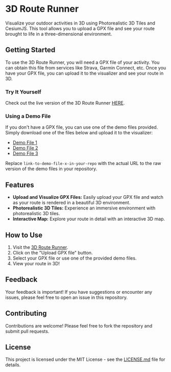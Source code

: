 # 3D Route Runner

Visualize your outdoor activities in 3D using Photorealistic 3D Tiles and CesiumJS. This tool allows you to upload a GPX file and see your route brought to life in a three-dimensional environment.

## Getting Started

To use the 3D Route Runner, you will need a GPX file of your activity. You can obtain this file from services like Strava, Garmin Connect, etc. Once you have your GPX file, you can upload it to the visualizer and see your route in 3D.

### Try It Yourself

Check out the live version of the 3D Route Runner [HERE](https://bhasfire.github.io/stravaRouteVisualizer/).

### Using a Demo File

If you don't have a GPX file, you can use one of the demo files provided. Simply download one of the files below and upload it to the visualizer:

- [Demo File 1](https://github.com/bhasfire/stravaRouteVisualizer/blob/master/data/18mi_long_run.gpx)
- [Demo File 2](link-to-demo-file-2-in-your-repo)
- [Demo File 3](link-to-demo-file-3-in-your-repo)

Replace `link-to-demo-file-x-in-your-repo` with the actual URL to the raw version of the demo files in your repository.

## Features

- **Upload and Visualize GPX Files:** Easily upload your GPX file and watch as your route is rendered in a beautiful 3D environment.
- **Photorealistic 3D Tiles:** Experience an immersive environment with photorealistic 3D tiles.
- **Interactive Map:** Explore your route in detail with an interactive 3D map.

## How to Use

1. Visit the [3D Route Runner](https://bhasfire.github.io/stravaRouteVisualizer/).
2. Click on the "Upload GPX file" button.
3. Select your GPX file or use one of the provided demo files.
4. View your route in 3D!

## Feedback

Your feedback is important! If you have suggestions or encounter any issues, please feel free to open an issue in this repository.

## Contributing

Contributions are welcome! Please feel free to fork the repository and submit pull requests.

## License

This project is licensed under the MIT License - see the [LICENSE.md](LICENSE.md) file for details.
